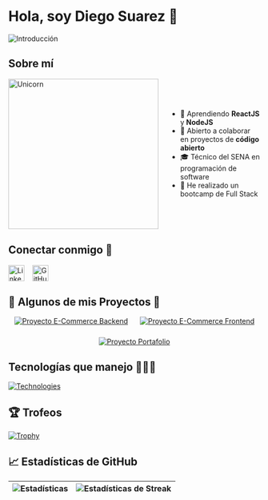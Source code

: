 # Hola, soy Diego Suarez 👋

![Introducción](https://readme-typing-svg.herokuapp.com?color=%236FDA44&size=32&center=true&vCenter=true&width=600&height=50&lines=Hola,+soy+Diego+Suarez+%F0%9F%91%8B;Desarrollador+Autodidacta;Amante+de+la+Tecnología+y+Programación)

## Sobre mí

<div style="display: flex; align-items: center;">
    <img width="300" alt="Unicorn" src="https://media.giphy.com/media/3ohs4BSacFKI7A717y/giphy.gif" />
    <div style="margin-left: 20px;">
        <ul>
            <li>🚀 Aprendiendo <strong>ReactJS</strong> y <strong>NodeJS</strong></li>
            <li>🤝 Abierto a colaborar en proyectos de <strong>código abierto</strong></li>
            <li>🎓 Técnico del SENA en programación de software</li>
            <li>🌟 He realizado un bootcamp de Full Stack</li>
        </ul>
    </div>
</div>

## Conectar conmigo 🤝

<p style="display: flex; gap: 16px;">
    <a href="https://www.linkedin.com/in/diego-suarez" target="_blank">
        <img width="32" src="https://raw.githubusercontent.com/rahulbanerjee26/githubAboutMeGenerator/main/icons/linked-in-alt.svg" alt="LinkedIn" />
    </a>
    <a href="https://github.com/Suarez099" target="_blank">
        <img width="32" src="https://raw.githubusercontent.com/rahulbanerjee26/githubAboutMeGenerator/main/icons/github.svg" alt="GitHub" />
    </a>
</p>

## 🌟 Algunos de mis Proyectos 🎨

<p style="display: flex; flex-wrap: wrap; justify-content: center; gap: 24px;">
    <a href="https://github.com/Suarez099/E-Commerce-Backend">
        <img src="https://github-readme-stats.vercel.app/api/pin/?username=Suarez099&repo=E-Commerce-Backend&theme=tokyonight" alt="Proyecto E-Commerce Backend" />
    </a>
    <a href="https://github.com/Suarez099/E-Commerce-Frontend">
        <img src="https://github-readme-stats.vercel.app/api/pin/?username=Suarez099&repo=E-Commerce-Frontend&theme=tokyonight" alt="Proyecto E-Commerce Frontend" />
    </a>
    <a href="https://github.com/Suarez099/porfolio">
        <img src="https://github-readme-stats.vercel.app/api/pin/?username=Suarez099&repo=porfolio&theme=tokyonight" alt="Proyecto Portafolio" />
    </a>
</p>

## Tecnologías que manejo 👨🏻‍💻

[![Technologies](https://skillicons.dev/icons?i=git,css,docker,postgres,prisma,express,figma,github,html,js,linux,md,materialui,mongodb,mysql,nextjs,nodejs,postman,react,tailwind,ts,vscode,php,symfony&perline=8)](https://skillicons.dev)

## 🏆 Trofeos

[![Trophy](https://github-profile-trophy.vercel.app/?username=Suarez099&theme=radical&row=1&column=7&margin-h=15&margin-w=5&no-bg=true)](https://github.com/Suarez099)

## 📈 Estadísticas de GitHub

| ![Estadísticas](https://github-readme-stats.vercel.app/api?username=Suarez099&show_icons=true&theme=radical) | ![Estadísticas de Streak](https://github-readme-streak-stats.herokuapp.com/?user=Suarez099&theme=radical) |
| ------------------------------------------------------------------------------------------------------------ | --------------------------------------------------------------------------------------------------------- |
